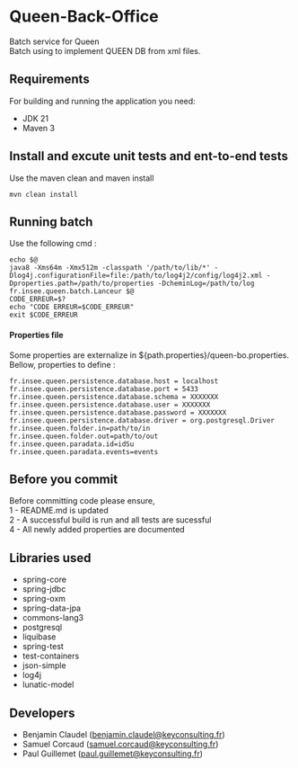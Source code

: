 # Queen-Back-Office
Batch service for Queen  
Batch using to implement QUEEN DB from xml files.

## Requirements
For building and running the application you need:
- JDK 21
- Maven 3

## Install and excute unit tests and ent-to-end tests
Use the maven clean and maven install  
``` shell
mvn clean install
```

## Running batch
Use the following cmd :
``` shell
echo $@
java8 -Xms64m -Xmx512m -classpath '/path/to/lib/*' -Dlog4j.configurationFile=file:/path/to/log4j2/config/log4j2.xml -Dproperties.path=/path/to/properties -DcheminLog=/path/to/log fr.insee.queen.batch.Lanceur $@
CODE_ERREUR=$?
echo "CODE ERREUR=$CODE_ERREUR"
exit $CODE_ERREUR
```

#### Properties file
Some properties are externalize in ${path.properties}/queen-bo.properties.  
Bellow, properties to define :
``` shell
fr.insee.queen.persistence.database.host = localhost
fr.insee.queen.persistence.database.port = 5433
fr.insee.queen.persistence.database.schema = XXXXXXX
fr.insee.queen.persistence.database.user = XXXXXXX
fr.insee.queen.persistence.database.password = XXXXXXX
fr.insee.queen.persistence.database.driver = org.postgresql.Driver
fr.insee.queen.folder.in=path/to/in
fr.insee.queen.folder.out=path/to/out
fr.insee.queen.paradata.id=idSu
fr.insee.queen.paradata.events=events
```

## Before you commit
Before committing code please ensure,  
1 - README.md is updated  
2 - A successful build is run and all tests are sucessful  
4 - All newly added properties are documented  

## Libraries used
- spring-core
- spring-jdbc
- spring-oxm
- spring-data-jpa
- commons-lang3
- postgresql
- liquibase
- spring-test
- test-containers
- json-simple
- log4j
- lunatic-model


## Developers
- Benjamin Claudel (benjamin.claudel@keyconsulting.fr)
- Samuel Corcaud (samuel.corcaud@keyconsulting.fr)
- Paul Guillemet (paul.guillemet@keyconsulting.fr)